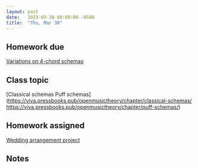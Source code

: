 ```yaml
---
layout: post
date:   2023-03-30 00:00:00 -0500
title:  "Thu, Mar 30"
---
```


## Homework due

[Variations on 4-chord schemas](https://viva.pressbooks.pub/openmusictheory/chapter/4-chord-schemas/#assignments)

## Class topic

[Classical schemas
Puff schemas](https://viva.pressbooks.pub/openmusictheory/chapter/classical-schemas/
https://viva.pressbooks.pub/openmusictheory/chapter/puff-schemas/)

## Homework assigned

[Wedding arrangement project](https://gmuedu-my.sharepoint.com/:b:/g/personal/mlavengo_gmu_edu/ESezbpGaM1dKtrGedA-YX3cB0ebfepNG3qbbaLr_1sQhuA?e=ODFk9u)

## Notes


